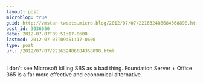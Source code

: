 ```yaml
---
layout: post
microblog: true
guid: http://vmstan-tweets.micro.blog/2012/07/07/221632486684368898.html
post_id: 3036050
date: 2012-07-07T09:51:17-0600
lastmod: 2012-07-07T09:51:17-0600
type: post
url: /2012/07/07/221632486684368898.html
---
```

I don’t see Microsoft killing SBS as a bad thing. Foundation Server + Office 365 is a far more effective and economical alternative.

